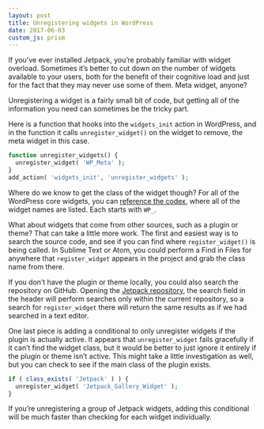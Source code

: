 ```yaml
---
layout: post
title: Unregistering widgets in WordPress
date: 2017-06-03
custom_js: prism
---
```


If you’ve ever installed Jetpack, you’re probably familiar with widget overload. Sometimes it’s better to cut down on the number of widgets available to your users, both for the benefit of their cognitive load and just for the fact that they may never use some of them. Meta widget, anyone?

Unregistering a widget is a fairly small bit of code, but getting all of the information you need can sometimes be the tricky part.

Here is a function that hooks into the `widgets_init` action in WordPress, and in the function it calls `unregister_widget()` on the widget to remove, the meta widget in this case.

```php
function unregister_widgets() {
  unregister_widget( 'WP_Meta' );
}
add_action( 'widgets_init', 'unregister_widgets' );
```

Where do we know to get the class of the widget though? For all of the WordPress core widgets, you can [reference the codex](https://codex.wordpress.org/Function_Reference/unregister_widget), where all of the widget names are listed. Each starts with `WP_`.

What about widgets that come from other sources, such as a plugin or theme? That can take a little more work. The first and easiest way is to search the source code, and see if you can find where `register_widget()` is being called. In Sublime Text or Atom, you could perform a Find in Files for anywhere that `register_widget` appears in the project and grab the class name from there.

If you don’t have the plugin or theme locally, you could also search the repository on GitHub. Opening the [Jetpack repository](https://github.com/Automattic/Jetpack), the search field in the header will perform searches only within the current repository, so a search for `register_widget` there will return the same results as if we had searched in a text editor.

One last piece is adding a conditional to only unregister widgets if the plugin is actually active. It appears that `unregister_widget` fails gracefully if it can’t find the widget class, but it would be better to just ignore it entirely if the plugin or theme isn’t active. This might take a little investigation as well, but you can check to see if the main class of the plugin exists.

```php
if ( class_exists( 'Jetpack' ) ) {
  unregister_widget( 'Jetpack_Gallery_Widget' );
}
```

If you’re unregistering a group of Jetpack widgets, adding this conditional will be much faster than checking for each widget individually.